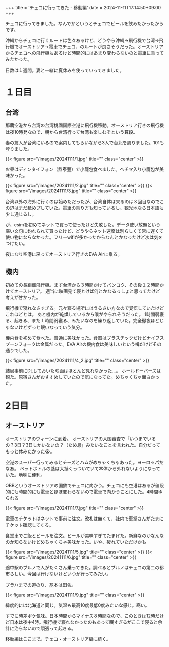 +++
title = 'チェコに行ってきた - 移動編'
date = 2024-11-11T17:14:50+09:00
+++

チェコに行ってきました。なんでかというとチェコでビールを飲みたかったからです。

沖縄からチェコに行くルートは色々あるけど、どうやら沖縄→飛行機で台湾→飛行機でオーストリア→電車でチェコ、のルートが良さそうだった。オーストリアからチェコへの飛行機もあるけど時間的にはあまり変わらないのと電車に乗ってみたかった。

日数は１週間。妻と一緒に夏休みを使っていってきました。

# １日目

## 台湾

那覇空港から台湾の台湾桃園国際空港に飛行機移動。オーストリア行きの飛行機は夜10時発なので、朝から台湾行って台湾も楽しむぞという算段。

妻の友人が台湾にいるので案内してもらいながら3人で台北を周りました。101も登りました。

{{< figure src="/images/20241111/1.jpg" title="" class="center" >}}

お昼はディンタイフォン（鼎泰豐）で小籠包食べました。ヘチマ入り小籠包が美味かった。

{{< figure src="/images/20241111/2.jpg" title="" class="center" >}}
{{< figure src="/images/20241111/3.jpg" title="" class="center" >}}

台湾以外の海外に行くのは始めただったが、台湾自体は来るのは３回目なのでこの辺はまだ舐めプしていた。電車の乗り方も知っているし、観光地なら日本語も少し通じるし。

が、esimを初めてネットで買って使ったけど失敗した。データ使い放題という謳い文句に釣れられて買ったけど、どうやらネット速度は別らしくて常に遅くて使い物にならなかった。フリーwifiが多かったからなんとかなったけど次は気をつけたい。

夜になり空港に戻ってオーストリア行きのEVA Airに乗る。

## 機内

初めての長距離飛行機。まず台湾から３時間かけてバンコク、その後１２時間かけてオーストリア。
適当に映画見て寝とけば何とかなるっしょと思ってたけど考えが甘かった。

飛行機で寝れなさすぎる。元々寝る場所にはうるさい方なので覚悟していたけどこれほどとは。
あと機内が乾燥しているから喉がやられそうだった。
1時間弱寝る、起きる、また１時間弱寝る、みたいなのを繰り返していた。完全徹夜ほどじゃないけどずっと眠いなっていう気分。

機内食を初めて食べた。普通に美味かった。食器はプラスチックだけどナイフスプーンフォークは金属だった。EVA Airの機内食は美味しいという噂だけどその通りでした。

{{< figure src="/images/20241111/4_2.jpg" title="" class="center" >}}

結局事前にDLしておいた映画はほとんど見れなかった…。
ホールドーバーズは観た。原宿さんがおすすめしていたので気になってた。めちゃくちゃ面白かった。

# 2日目
## オーストリア

オーストリアのウィーンに到着。
オーストリアの入国審査で「いつまでいるの？3日？3日しかいないの？（ため息」みたいなことを言われた。自分だってもっと休みたかった😭。

空港のスーパー行ってみるとチーズとハムがめちゃくちゃあった。ヨーロッパだなあ。
ペットボトルの蓋は大抵くっついていて本体から外れないようになっていた。地味に便利。

OBBというオーストリアの国鉄でチェコに向かう。チェコにも空港はあるが値段的にも時間的にも電車とほぼ変わらないので電車で向かうことにした。4時間ゆられる

{{< figure src="/images/20241111/7.jpg" title="" class="center" >}}

電車のチケットはネットで事前に注文。改札は無くて、社内で車掌さんがたまにチケット確認してくる。

食堂車でご飯とビールを注文。ビールが美味すぎてたまげた。新鮮なのかなんなのか知らないけどめちゃくちゃ美味かった。いや、疲れていただけかも

{{< figure src="/images/20241111/5.jpg" title="" class="center" >}}
{{< figure src="/images/20241111/6.jpg" title="" class="center" >}}

途中駅のブルノで人がたくさん乗ってきた。調べるとブルノはチェコの第二の都市らしい。今回は行けないけどいつか行ってみたい。

プラハまでの道のり、基本は田舎。

{{< figure src="/images/20241111/9.jpg" title="" class="center" >}}


緯度的には北海道と同じ。気温も最高10度最低0度みたいな感じ。寒い。

すでに時差ボケ気味。日本時間からマイナス８時間なので、このときは12時だけど日本は夜中4時。飛行機で寝れなかったのもあって眠すぎるがここで寝ると余計に治らないので頑張って起きる。

移動編はここまで。チェコ・オーストリア編に続く。

